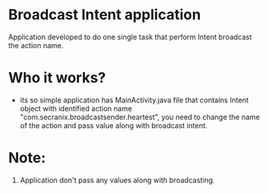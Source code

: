 # Broadcast Intent application
Application developed to do one single task that perform Intent broadcast the action name.

# Who it works?
- its so simple application has MainActivity.java file that contains Intent object with identified action name "com.secranix.broadcastsender.heartest",
you need to change the name of the action and pass value along with broadcast intent.

# Note:
1. Application don't pass any values along with broadcasting.

